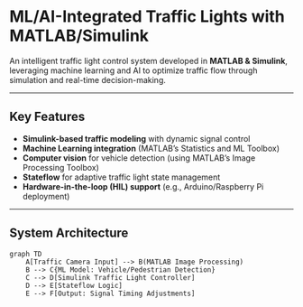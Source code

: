 
# ML/AI-Integrated Traffic Lights with MATLAB/Simulink

An intelligent traffic light control system developed in **MATLAB & Simulink**, leveraging machine learning and AI to optimize traffic flow through simulation and real-time decision-making.

---

## Key Features 
- **Simulink-based traffic modeling** with dynamic signal control
- **Machine Learning integration** (MATLAB’s Statistics and ML Toolbox)
- **Computer vision** for vehicle detection (using MATLAB’s Image Processing Toolbox)
- **Stateflow** for adaptive traffic light state management
- **Hardware-in-the-loop (HIL) support** (e.g., Arduino/Raspberry Pi deployment)

---

## System Architecture 
```mermaid
graph TD
    A[Traffic Camera Input] --> B(MATLAB Image Processing)
    B --> C{ML Model: Vehicle/Pedestrian Detection}
    C --> D[Simulink Traffic Light Controller]
    D --> E[Stateflow Logic]
    E --> F[Output: Signal Timing Adjustments]
